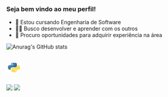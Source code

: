 ### Seja bem vindo ao meu perfil! 

- 🪪 Estou cursando Engenharia de Software
- 👩‍💻 Busco desenvolver e aprender com os outros
- 🌇 Procuro oportunidades para adquirir experiência na área

![Anurag's GitHub stats](https://github-readme-stats.vercel.app/api?username=Iris-Helen&show_icons=true&theme=radical)

<div style="display: inline_block"><br>
<img align="center" alt="Iris-Python" height="30" width="40" src="https://raw.githubusercontent.com/devicons/devicon/master/icons/python/python-original.svg">

 ##
 
 <div> 
  <a href = "iris.hellen0308@gmail.com"><img src="https://img.shields.io/badge/-Gmail-%23333?style=for-the-badge&logo=gmail&logoColor=white" target="_blank"></a>
  <a href="https://www.linkedin.com/in/irishellen0308" target="_blank"><img src="https://img.shields.io/badge/-LinkedIn-%230077B5?style=for-the-badge&logo=linkedin&logoColor=white" target="_blank"></a> 
  
</div>
